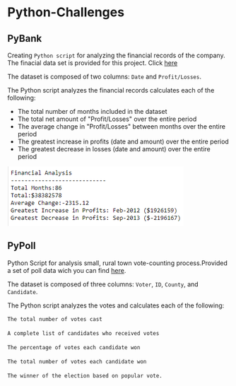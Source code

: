 # Python-Challenges

## PyBank
Creating `Python script` for analyzing the financial records of the company. The finacial data set is provided for this project. Click [here](https://github.com/mserobabina/Python-Challenges/blob/master/PyBank/Resources/budget_data.csv)

The dataset is composed of two columns: `Date` and `Profit/Losses`.

The Python script analyzes the financial records calculates each of the following:
- The total number of months included in the dataset
- The total net amount of "Profit/Losses" over the entire period
- The average change in "Profit/Losses" between months over the entire period
- The greatest increase in profits (date and amount) over the entire period
- The greatest decrease in losses (date and amount) over the entire period

![Test image](https://github.com/mserobabina/Python-Challenges/blob/master/PyBank/py2.PNG)

## PyPoll
Python Script for analysis small, rural town vote-counting process.Provided a set of poll data wich you can find [here](https://raw.githubusercontent.com/mserobabina/Python-Challenges/master/PyPoll/Resources/election_data.csv).

The dataset is composed of three columns: `Voter`, `ID`, `County`, and `Candidate`.

The Python script analyzes the votes and calculates each of the following:

    The total number of votes cast

    A complete list of candidates who received votes

    The percentage of votes each candidate won

    The total number of votes each candidate won

    The winner of the election based on popular vote.


